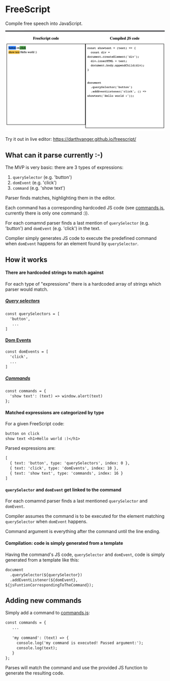 # FreeScript
Compile free speech into JavaScript.

![compilation demo](freescript.png?raw=true)

Try it out in live editor: https://darthvanger.github.io/freescript/

## What can it parse currently :-)
The MVP is very basic: there are 3 types of expressions:
1. `querySelector` (e.g. 'button')
2. `domEvent` (e.g. 'click')
3. `command` (e.g. 'show text')

Parser finds matches, highlighting them in the editor.

Each command has a corresponding hardcoded JS code  (see  [commands.js]( https://github.com/DarthVanger/freescript/blob/master/commands.js), currently there is only one command :)).

For each comamnd parser finds a last mention of `querySelector` (e.g. 'button') and `domEvent` (e.g. 'click')  in the text.

Complier simply generates JS code to execute the predefined command when `domEvent` happens for an element found by `querySelector`.

## How it works

#### There are hardcoded strings to match against
For each type of "expressions" there is a hardcoded array of strings which parser would match.

##### [Query selectors](https://github.com/DarthVanger/freescript/blob/master/querySelectors.js)
```
const querySelectors = [
  'button',
   ...
]
```

#### [Dom Events](https://github.com/DarthVanger/freescript/blob/master/domEvents.js)
```
const domEvents = [
  'click',
  ...
]
```

##### [Commands](https://github.com/DarthVanger/freescript/blob/master/commands.js)
```
const commands = {
  'show text': (text) => window.alert(text)
};
```

#### Matched expressions are categorized by type
For a given FreeScript code:
```
button on click
show text <h1>Hello world :)</h1>
```

Parsed expressions are:
```
[
  { text: 'button', type: 'querySelectors', index: 0 },
  { text: 'click', type: 'domEvents', index: 10 },
  { text: 'show text', type: 'commands', index: 16 }
]
```

#### `querySelector` and `domEvent` get linked to the command

For each comamnd parser finds a last mentioned `querySelector` and `domEvent`.

Compiler assumes the command is to be executed for the element matching `querySelector` when `domEvent` happens.

Command argument is everything after the command until the line ending. 

#### Compilation: code is simply generated from a template

Having the command's JS code, `querySelector` and `domEvent`, code is simply generated from a template like this:

```
document
  .querySelector(${querySelector})
  .addEventListener(${domEvent}, ${jsFuntionCorrespondingToTheCommand});
```

## Adding new commands

Simply add a command to [commands.js](https://github.com/DarthVanger/freescript/blob/master/commands.js):
```
const commands = {
   ...
    
   'my command': (text) => {
     console.log('my command is executed! Passed argument:');
     console.log(text);
   }
};
```

Parses will match the command and use the provided JS function to generate the resulting code.
